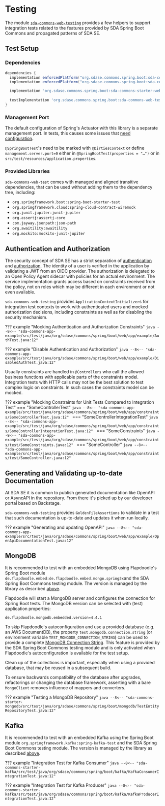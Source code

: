 # Testing

The module [`sda-commons-web-testing`](https://central.sonatype.com/artifact/org.sdase.commons.spring.boot/sda-commons-web-testing)
provides a few helpers to support integration tests related to the features provided by SDA Spring
Boot Commons and propagated patterns of SDA SE.

## Test Setup


### Dependencies

```groovy
dependencies {
  implementation enforcedPlatform("org.sdase.commons.spring.boot:sda-commons-dependencies:$sdaSpringCommonsVersion")
  implementation enforcedPlatform("org.sdase.commons.spring.boot:sda-commons-bom:$sdaSpringCommonsVersion")

  implementation 'org.sdase.commons.spring.boot:sda-commons-starter-web'
  
  testImplementation 'org.sdase.commons.spring.boot:sda-commons-web-testing'
}
```


### Management Port

The default configuration of Spring's Actuator with this library is a separate management port.
In tests, this causes some issues that
[need configuration](https://github.com/spring-projects/spring-boot/issues/4424#issuecomment-420276806).

`@SpringBootTest`'s need to be marked with `@DirtiesContext` or define `management.server.port=0`
either in `@SpringBootTest(properties = "…")` or in `src/test/resources/application.properties`.


### Provided Libraries

`sda-commons-web-test` comes with managed and aligned transitive dependencies, that can be used
without adding them to the dependency tree, including:

- `org.springframework.boot:spring-boot-starter-test`
- `org.springframework.cloud:spring-cloud-contract-wiremock`
- `org.junit.jupiter:junit-jupiter`
- `org.assertj:assertj-core`
- `com.jayway.jsonpath:json-path`
- `org.awaitility:awaitility`
- `org.mockito:mockito-junit-jupiter`


## Authentication and Authorization

The security concept of SDA SE has a strict separation of [authentication](./starter-web.md#authentication)
and [authorization](./starter-web.md#authorization).
The identity of a user is verified in the application by validating a JWT from an OIDC provider.
The authorization is delegated to an Open Policy Agent sidecar with policies for an actual
environment.
The service implementation grants access based on constraints received from the policy, not on roles
which may be different in each environment or not even available.

`sda-commons-web-testing` provides `ApplicationContextInitializer`s for integration test contexts to
work with authenticated users and mocked authorization decisions, including constraints as well as
for disabling the security mechanism.

??? example "Mocking Authentication and Authorization Constraints"
    ```java
    --8<-- "sda-commons-app-example/src/test/java/org/sdase/commons/spring/boot/web/app/example/AuthTest.java:12"
    ```

??? example "Disable Authentication and Authorization"
    ```java
    --8<-- "sda-commons-app-example/src/test/java/org/sdase/commons/spring/boot/web/app/example/DisabledAuthTest.java:12"
    ```

Usually constraints are handled in `@Controllers` who call the allowed business functions with
applicable parts of the constraints model.
Integration tests with HTTP calls may not be the best solution to test complex logic on constraints.
In such cases the constraints model can be mocked.

??? example "Mocking Constraints for Unit Tests Compared to Integration Test"
    === "SomeControllerTest"
        ```java
        --8<-- "sda-commons-app-example/src/test/java/org/sdase/commons/spring/boot/web/app/constraints/SomeControllerTest.java:12"
        ``` 
    === "SomeControllerIntegrationTest"
        ```java
        --8<-- "sda-commons-app-example/src/test/java/org/sdase/commons/spring/boot/web/app/constraints/SomeControllerIntegrationTest.java:12"
        ``` 
    === "SomeConstraints"
        ```java
        --8<-- "sda-commons-app-example/src/test/java/org/sdase/commons/spring/boot/web/app/constraints/test/SomeConstraints.java:12"
        ``` 
    === "SomeController"
        ```java
        --8<-- "sda-commons-app-example/src/test/java/org/sdase/commons/spring/boot/web/app/constraints/test/SomeController.java:12"
        ``` 


## Generating and Validating up-to-date Documentation

At SDA SE it is common to publish generated documentation like OpenAPI or AsyncAPI in the repository.
From there it's picked up by our developer portal based on Backstage.

`sda-commons-web-testing` provides `GoldenFileAssertions` to validate in a test that such
documentation is up-to-date and updates it when run locally.

??? example "Generating and updating OpenAPI"
    ```java
    --8<-- "sda-commons-app-example/src/test/java/org/sdase/commons/spring/boot/web/app/example/OpenApiDocumentationTest.java:12"
    ```


## MongoDB

It is recommended to test with an embedded MongoDB using Flapdoodle's Spring Boot module
`de.flapdoodle.embed:de.flapdoodle.embed.mongo.spring3x`and the SDA Spring Boot Commons testing
module.
The version is managed by the library as described [above](#dependencies).

Flapdoodle will start a MongoDB server and configures the connection for Spring Boot tests.
The MongoDB version can be selected with (test) application properties:

```properties
de.flapdoodle.mongodb.embedded.version=4.4.1
```

To skip Flapdoodle's autoconfiguration and use a provided database (e.g. an AWS DocumentDB), the
property `test.mongodb.connection.string` (or environment variable `TEST_MONGODB_CONNECTION_STRING`)
can be used to provide a complete [MongoDB Connection String](https://docs.mongodb.com/manual/reference/connection-string/).
This feature is provided by the SDA Spring Boot Commons testing module and is only activated when
Flapdoodle's autoconfiguration is available for the test setup.

Clean up of the collections is important, especially when using a provided database, that may be
reused in a subsequent build.

To ensure backwards compatibility of the database after upgrades, refactorings or changing the
database framework, asserting with a bare `MongoClient` removes influence of mappers and converters.

??? example "Testing a MongoDB Repository"
    ```java
    --8<-- "sda-commons-starter-mongodb/src/test/java/org/sdase/commons/spring/boot/mongodb/TestEntityRepositoryTest.java:12"
    ```


## Kafka

It is recommended to test with an embedded Kafka using the Spring Boot module
`org.springframework.kafka:spring-kafka-test` and the SDA Spring Boot Commons testing module.
The version is managed by the library as described [above](#dependencies).

??? example "Integration Test for Kafka Consumer"
    ```java
    --8<-- "sda-commons-starter-kafka/src/test/java/org/sdase/commons/spring/boot/kafka/KafkaConsumerIntegrationTest.java:12"
    ```

??? example "Integration Test for Kafka Producer"
    ```java
    --8<-- "sda-commons-starter-kafka/src/test/java/org/sdase/commons/spring/boot/kafka/KafkaProducerIntegrationTest.java:12"
    ```

